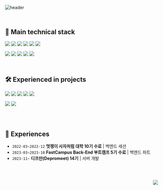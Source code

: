 ![header](https://capsule-render.vercel.app/api?type=soft&color=B0C4DE&section=header&text=Welcome%20To%20My%20Github%20Page%20👋🏻&fontSize=40&fontColor=ffffff&animation=twinkling)

<br>

<h2>🤖 Main technical stack </h2>
<p>
  <img src="https://img.shields.io/badge/Java-C70D2C?style=for-the-badge&logo=openjdk&logoColor=white">
  <img src="https://img.shields.io/badge/SpringBoot-6DB33F?style=for-the-badge&logo=springboot&logoColor=white">
  <img src="https://img.shields.io/badge/Spring Data JPA-6DB33F?style=for-the-badge&logo=spring&logoColor=white">
  <img src="https://img.shields.io/badge/QueryDSL-004088?style=for-the-badge&logo=querydsl&logoColor=white">
  <img src="https://img.shields.io/badge/MySQL-4479A1?style=for-the-badge&logo=mysql&logoColor=white">
  <img src="https://img.shields.io/badge/MariaDB-003545?style=for-the-badge&logo=mariadb&logoColor=white">
</p>

<p>
  <img src="https://img.shields.io/badge/github-181717?style=for-the-badge&logo=github&logoColor=white">
  <img src="https://img.shields.io/badge/Amazon AWS EC2-41454A?style=for-the-badge&logo=amazonaws&logoColor=white">
  <img src="https://img.shields.io/badge/notion-000000?style=for-the-badge&logo=notion&logoColor=white">
  <img src="https://img.shields.io/badge/slack-4A154B?style=for-the-badge&logo=slack&logoColor=white">
  <img src="https://img.shields.io/badge/IntelliJ IDEA-000000?style=for-the-badge&logo=IntelliJ IDEA&logoColor=white">
</p>

<br>

<h2>🛠️ Experienced in projects </h2>
<p>
  <img src="https://img.shields.io/badge/NestJs-E0234E?style=for-the-badge&logo=nestjs&logoColor=white">
  <img src="https://img.shields.io/badge/Typescript-3178C6?style=for-the-badge&logo=typescript&logoColor=white">
  <img src="https://img.shields.io/badge/Postgresql-4169E1?style=for-the-badge&logo=postgresql&logoColor=white">
  <img src="https://img.shields.io/badge/Firebase-FFCA28?style=for-the-badge&logo=firebase&logoColor=white">
  <img src="https://img.shields.io/badge/Visual Studio Code-007ACC?style=for-the-badge&logo=Visual Studio Code&logoColor=white">
</p>

<p>
  <img src="https://img.shields.io/badge/AWS S3-569A31?style=for-the-badge&logo=amazons3&logoColor=white">
  <img src="https://img.shields.io/badge/Github Actions-2088FF?style=for-the-badge&logo=githubactions&logoColor=white">
</p>

<br><br>

<h2>🐤 Experiences </h2>

- `2022-03~2022-12` **멋쟁이 사자처럼 대학 10기 수료** | 백엔드 세션
- `2023-03~2023-10` **FastCampus Back-End 부트캠프 5기 수료** | 백엔드 파트
- `2023-11~` **디프만(Depromeet) 14기** | 서버 개발

<br><br>

<!-- ![footer](https://capsule-render.vercel.app/api?type=soft&color=003458&section=header&fontColor=ffffff&animation=twinkling) -->

<img src="https://hits.seeyoufarm.com/api/count/incr/badge.svg?url=https%3A%2F%2Fgithub.com%2Fkhsrla9806&count_bg=%23858585&title_bg=%233B3939&icon=bilibili.svg&icon_color=%23FFFFFF&title=HITS&edge_for-the-badge=false)](https://hits.seeyoufarm.com" align="right" />
